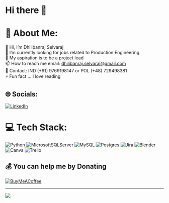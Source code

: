 # Hi there 👋

# 💫 About Me:
👋 Hi, I’m Dhilibanraj Selvaraj<br>👀 I’m currently looking for jobs related to Production Engineering<br>💞️ My aspiration is to be a project lead<br>📫 How to reach me email: dhilibanraj.selvaraj@gmail.com<br>💬 Contact: IND (+91) 9769198147 or POL (+48) 729498381<br>⚡ Fun fact ... I love reading


## 🌐 Socials:
[![LinkedIn](https://img.shields.io/badge/LinkedIn-%230077B5.svg?logo=linkedin&logoColor=white)](https://www.linkedin.com/in/dhilibanraj-selvaraj-896b10232/)

# 💻 Tech Stack:
![Python](https://img.shields.io/badge/python-3670A0?style=plastic&logo=python&logoColor=ffdd54) ![MicrosoftSQLServer](https://img.shields.io/badge/Microsoft%20SQL%20Sever-CC2927?style=plastic&logo=microsoft%20sql%20server&logoColor=white) ![MySQL](https://img.shields.io/badge/mysql-%2300f.svg?style=plastic&logo=mysql&logoColor=white) ![Postgres](https://img.shields.io/badge/postgres-%23316192.svg?style=plastic&logo=postgresql&logoColor=white) ![Jira](https://img.shields.io/badge/jira-%230A0FFF.svg?style=plastic&logo=jira&logoColor=white) ![Blender](https://img.shields.io/badge/blender-%23F5792A.svg?style=plastic&logo=blender&logoColor=white) ![Canva](https://img.shields.io/badge/Canva-%2300C4CC.svg?style=plastic&logo=Canva&logoColor=white) ![Trello](https://img.shields.io/badge/Trello-%23026AA7.svg?style=plastic&logo=Trello&logoColor=white)



  ## 💰 You can help me by Donating
  [![BuyMeACoffee](https://img.shields.io/badge/Buy%20Me%20a%20Coffee-ffdd00?style=for-the-badge&logo=buy-me-a-coffee&logoColor=black)](https://www.buymeacoffee.com/dhilibanrau)

---
[![](https://visitcount.itsvg.in/api?id=DhilibanrajSelvaraj&icon=7&color=1)](https://visitcount.itsvg.in)



<!-- Proudly created with GPRM ( https://gprm.itsvg.in ) -->
